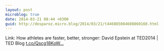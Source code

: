 ```yaml
---
layout: post
microblog: true
date: 2014-03-21 08:44 +0300
guid: http://desparoz.micro.blog/2014/03/21/t446885084608860160.html
---
```

Link: How athletes are faster, better, stronger: David Epstein at TED2014 | TED Blog [t.co/Qscg18KoW...](http://t.co/Qscg18KoWb)
